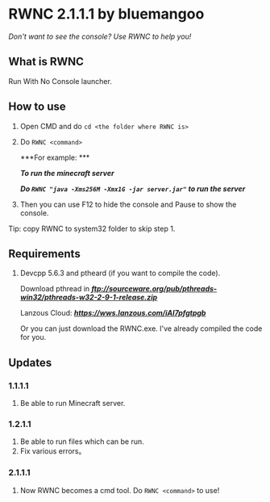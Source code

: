 # RWNC 2.1.1.1 by bluemangoo
*Don't want to see the console? Use RWNC to help you!*
## What is RWNC
Run With No Console launcher.
## How to use
1. Open CMD and do `cd <the folder where RWNC is>`

2. Do `RWNC <command>`

   ***For example: ***
   
   ***To run the minecraft server***
   
   ***Do `RWNC "java -Xms256M -Xmx1G -jar server.jar"` to run the server***

3. Then you can use F12 to hide the console and Pause to show the console.

Tip: copy RWNC to system32 folder to skip step 1.
## Requirements
1. Devcpp 5.6.3 and ptheard (if you want to compile the code).

   Download pthread in ***ftp://sourceware.org/pub/pthreads-win32/pthreads-w32-2-9-1-release.zip***
   
   Lanzous Cloud: ***https://wws.lanzous.com/iAI7pfgtpgb***

   Or you can just download the RWNC.exe. I've already compiled the code for you.
## Updates
### 1.1.1.1
1. Be able to run Minecraft server.
### 1.2.1.1
1. Be able to run files which can be run.
2. Fix various errors。
### 2.1.1.1
1. Now RWNC becomes a cmd tool. Do `RWNC <command>` to use!
